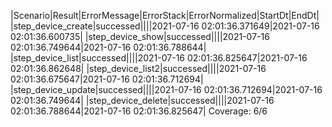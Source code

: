|Scenario|Result|ErrorMessage|ErrorStack|ErrorNormalized|StartDt|EndDt|
|step_device_create|successed||||2021-07-16 02:01:36.371649|2021-07-16 02:01:36.600735|
|step_device_show|successed||||2021-07-16 02:01:36.749644|2021-07-16 02:01:36.788644|
|step_device_list|successed||||2021-07-16 02:01:36.825647|2021-07-16 02:01:36.862648|
|step_device_list2|successed||||2021-07-16 02:01:36.675647|2021-07-16 02:01:36.712694|
|step_device_update|successed||||2021-07-16 02:01:36.712694|2021-07-16 02:01:36.749644|
|step_device_delete|successed||||2021-07-16 02:01:36.788644|2021-07-16 02:01:36.825647|
Coverage: 6/6
